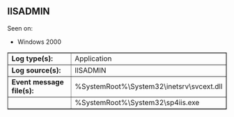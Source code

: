 ## IISADMIN

Seen on:
* Windows 2000

<table border="1" class="docutils">
  <tbody>
    <tr>
      <td><b>Log type(s):</b></td>
      <td>Application</td>
    </tr>
    <tr>
      <td><b>Log source(s):</b></td>
      <td>IISADMIN</td>
    </tr>
    <tr>
      <td><b>Event message file(s):</b></td>
      <td>%SystemRoot%\System32\inetsrv\svcext.dll</td>
    </tr>
    <tr>
      <td>&nbsp;</td>
      <td>%SystemRoot%\System32\sp4iis.exe</td>
    </tr>
  </tbody>
</table>

&nbsp;


